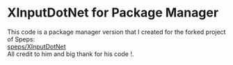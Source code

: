 # XInputDotNet for Package Manager

This code is a package manager version that I created for the forked project of Speps:   
[speps/XInputDotNet](https://github.com/speps/XInputDotNet)   
All credit to him and big thank for his code !.  
